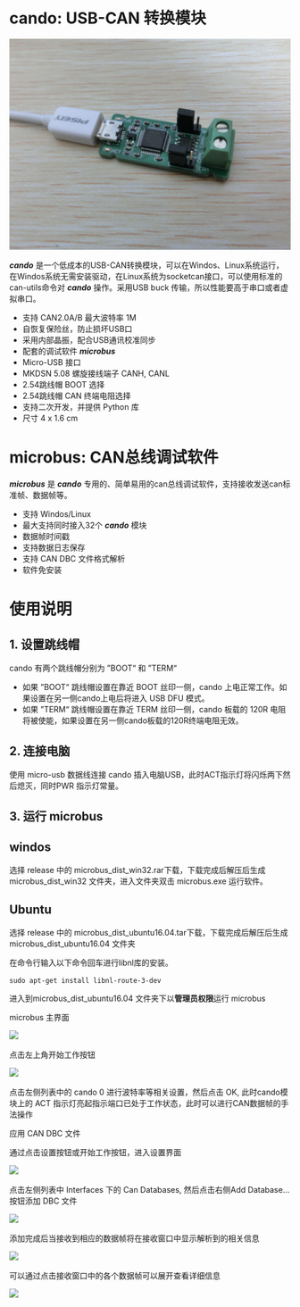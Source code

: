 # cando: USB-CAN 转换模块

![](\doc\img\cando_2.JPG)

***cando*** 是一个低成本的USB-CAN转换模块，可以在Windos、Linux系统运行，在Windos系统无需安装驱动，在Linux系统为socketcan接口，可以使用标准的can-utils命令对 ***cando*** 操作。采用USB buck 传输，所以性能要高于串口或者虚拟串口。

- 支持 CAN2.0A/B 最大波特率 1M
- 自恢复保险丝，防止损坏USB口
- 采用内部晶振，配合USB通讯校准同步
- 配套的调试软件 ***microbus***
- Micro-USB 接口
- MKDSN 5.08 螺旋接线端子 CANH, CANL
- 2.54跳线帽 BOOT 选择
- 2.54跳线帽 CAN 终端电阻选择
- 支持二次开发，并提供 Python 库
- 尺寸 4 x 1.6 cm

# microbus: CAN总线调试软件

***microbus*** 是 ***cando*** 专用的、简单易用的can总线调试软件，支持接收发送can标准帧、数据帧等。
- 支持 Windos/Linux
- 最大支持同时接入32个 ***cando*** 模块
- 数据帧时间戳
- 支持数据日志保存
- 支持 CAN DBC 文件格式解析
- 软件免安装 

# 使用说明

## 1. 设置跳线帽

cando 有两个跳线帽分别为 ”BOOT“ 和 ”TERM“

- 如果 ”BOOT“ 跳线帽设置在靠近 BOOT 丝印一侧，cando 上电正常工作。如果设置在另一侧cando上电后将进入 USB DFU 模式。
- 如果 ”TERM“ 跳线帽设置在靠近 TERM 丝印一侧，cando 板载的 120R 电阻将被使能，如果设置在另一侧cando板载的120R终端电阻无效。

##  2. 连接电脑

使用 micro-usb 数据线连接 cando 插入电脑USB，此时ACT指示灯将闪烁两下然后熄灭，同时PWR 指示灯常量。

## 3. 运行 microbus

## windos

选择 release 中的 microbus_dist_win32.rar下载，下载完成后解压后生成 microbus_dist_win32 文件夹，进入文件夹双击 microbus.exe 运行软件。

## Ubuntu

选择 release 中的 microbus_dist_ubuntu16.04.tar下载，下载完成后解压后生成 microbus_dist_ubuntu16.04 文件夹

在命令行输入以下命令回车进行libnl库的安装。

```shell
sudo apt-get install libnl-route-3-dev
```

进入到microbus_dist_ubuntu16.04 文件夹下以**管理员权限**运行 microbus

microbus 主界面

![](C:\Users\su\Desktop\doc\img\microbus_0.png)

点击左上角开始工作按钮

![](C:\Users\su\Desktop\doc\img\microbus_2.png)

点击左侧列表中的 cando 0 进行波特率等相关设置，然后点击 OK, 此时cando模块上的 ACT 指示灯亮起指示端口已处于工作状态，此时可以进行CAN数据帧的手法操作



应用 CAN DBC 文件

通过点击设置按钮或开始工作按钮，进入设置界面

![](C:\Users\su\Desktop\doc\img\microbus_3.png)



点击左侧列表中 Interfaces 下的 Can Databases, 然后点击右侧Add Database... 按钮添加 DBC 文件

![](C:\Users\su\Desktop\doc\img\microbus_4.png)

添加完成后当接收到相应的数据帧将在接收窗口中显示解析到的相关信息

![](C:\Users\su\Desktop\doc\img\microbus_6.png)

可以通过点击接收窗口中的各个数据帧可以展开查看详细信息

![](C:\Users\su\Desktop\doc\img\microbus_7.png)
